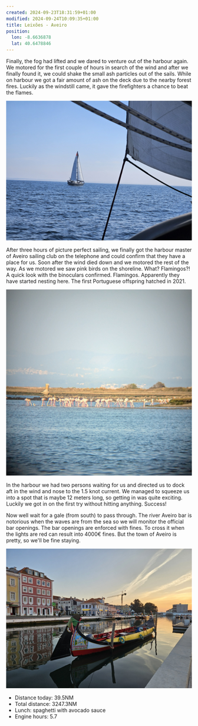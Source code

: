 ```yaml
---
created: 2024-09-23T18:31:59+01:00
modified: 2024-09-24T10:09:35+01:00
title: Leixões - Aveiro
position:
  lon: -8.6636878
  lat: 40.6478846
---
```


Finally, the fog had lifted and we dared to venture out of the harbour again. We motored for the first couple of hours in search of the wind and after we finally found it, we could shake the small ash particles out of the sails. While on harbour we got a fair amount of ash on the deck due to the nearby forest fires. Luckily as the windstill came, it gave the firefighters a chance to beat the flames.

![Image](../2024/4c7e033db7970cb1853f6705b324d08b.jpg) 

After three hours of picture perfect sailing, we finally got the harbour master of Aveiro sailing club on the telephone and could confirm that they have a place for us. Soon after the wind died down and we motored the rest of the way. As we motored we saw pink birds on the shoreline. What? Flamingos?! A quick look with the binoculars confirmed. Flamingos. Apparently they have started nesting here. The first Portuguese offspring hatched in 2021.

![Image](../2024/b7edfbc851ef139c4f6376275bf96d98.jpg) 

In the harbour we had two persons waiting for us and directed us to dock aft in the wind and nose to the 1.5 knot current. We managed to squeeze us into a spot that is maybe 12 meters long, so getting in was quite exciting. Luckily we got in on the first try without hitting anything. Success!

Now well wait for a gale (from south) to pass through. The river Aveiro bar is notorious when the waves are from the sea so we will monitor the official bar openings. The bar openings are enforced with fines. To cross it when the lights are red can result into 4000€ fines. But the town of Aveiro is pretty, so we'll be fine staying.

![Image](../2024/7f2b51fc8e161ad55bc6da9fc2897340.jpg) 

* Distance today: 39.5NM
* Total distance: 3247.3NM
* Lunch: spaghetti with avocado sauce 
* Engine hours: 5.7
